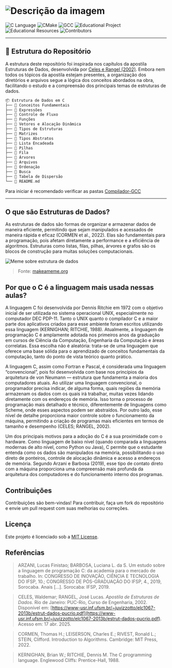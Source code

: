 # ![Descrição da imagem](Imagens/figlandingpage.png)

![C Language](https://img.shields.io/badge/LANGUAGE-C-blue)
![CMake](https://img.shields.io/badge/CMake-Yes-blue?style=flat&logo=cmake)
![GCC](https://img.shields.io/badge/Compiler-GCC-blue?style=flat&logo=gcc)
![Educational Project](https://img.shields.io/badge/Project-Educational-blue?style=flat&logo=github)
![Educational Resources](https://img.shields.io/badge/Resources-Educational-green?style=flat&logo=github)
![Contributors](https://img.shields.io/badge/Contributors-Students-yellow?style=flat&logo=github)

---

## 📁 Estrutura do Repositório

A estrutura deste repositório foi inspirada nos capítulos da apostila Estruturas de Dados, desenvolvida por [Celes e Rangel (2002)](https://www-usr.inf.ufsm.br/~juvizzotto/elc1067-2013b/estrut-dados-pucrio.pdf). Embora nem todos os tópicos da apostila estejam presentes, a organização dos diretórios e arquivos segue a lógica dos conceitos abordados na obra, facilitando o estudo e a compreensão dos principais temas de estruturas de dados.

```c
📦 Estrutura de Dados em C
├── 📂 Conceitos Fundamentais
├── 📂 Expressões
├── 📂 Controle de Fluxo
├── 📂 Funções
├── 📂 Vetores e Alocação Dinâmica
├── 📂 Tipos de Estruturas
├── 📂 Matrizes
├── 📂 Tipos Abstratos
├── 📂 Lista Encadeada
├── 📂 Pilhas
├── 📂 Fila
├── 📂 Árvores
├── 📂 Arquivos
├── 📂 Ordenação
├── 📂 Busca
├── 📂 Tabela de Dispersão
└── 📄 README.md
```

Para iniciar é recomendado verificar as pastas [Compilador-GCC](Compilador-GCC)

---

## O que são Estruturas de Dados?

As estruturas de dados são formas de organizar e armazenar dados de maneira eficiente, permitindo que sejam manipulados e acessados de maneira rápida e eficaz (CORMEN et al., 2022). Elas são fundamentais para a programação, pois afetam diretamente a performance e a eficiência de algoritmos. Estruturas como listas, filas, pilhas, árvores e grafos são os blocos de construção para muitas soluções computacionais.

![Meme sobre estrutura de dados](https://media.makeameme.org/created/data-structure-data.jpg)

> Fonte: [makeameme.org](https://makeameme.org/meme/data-structure-data)

## Por que o C é a linguagem mais usada nessas aulas?

A linguagem C foi desenvolvida por Dennis Ritchie em 1972 com o objetivo inicial de ser utilizada no sistema operacional UNIX, especialmente no computador DEC PDP-11. Tanto o UNIX quanto o compilador C e a maior parte dos aplicativos criados para esse ambiente foram escritos utilizando essa linguagem (KERNIGHAN; RITCHIE, 1988). Atualmente, a linguagem de programação C é amplamente adotada nos primeiros anos da graduação em cursos de Ciência da Computação, Engenharia da Computação e áreas correlatas. Essa escolha não é aleatória: trata-se de uma linguagem que oferece uma base sólida para o aprendizado de conceitos fundamentais da computação, tanto do ponto de vista teórico quanto prático.

A linguagem C, assim como Fortran e Pascal, é considerada uma linguagem “convencional”, pois foi desenvolvida com base nos princípios da arquitetura de von Neumann — estrutura que fundamenta a maioria dos computadores atuais. Ao utilizar uma linguagem convencional, o programador precisa indicar, de alguma forma, quais regiões da memória armazenam os dados com os quais irá trabalhar, muitas vezes lidando diretamente com os endereços de memória. Isso torna o processo de programação mais detalhado e técnico, diferentemente de linguagens como Scheme, onde esses aspectos podem ser abstraídos. Por outro lado, esse nível de detalhe proporciona maior controle sobre o funcionamento da máquina, permitindo a criação de programas mais eficientes em termos de tamanho e desempenho (CELES; RANGEL, 2002).

Um dos principais motivos para a adoção do C é a sua proximidade com o hardware. Como linguagem de baixo nível (quando comparada a linguagens modernas de alto nível, como Python ou Java), C permite que o estudante entenda como os dados são manipulados na memória, possibilitando o uso direto de ponteiros, controle de alocação dinâmica e acesso a endereços de memória. Segundo Arzani e Barbosa (2019), esse tipo de contato direto com a máquina proporciona uma compreensão mais profunda da arquitetura dos computadores e do funcionamento interno dos programas.

## Contribuições

Contribuições são bem-vindas! Para contribuir, faça um fork do repositório e envie um pull request com suas melhorias ou correções.

## Licença

Este projeto é licenciado sob a [MIT License](LICENSE.md).

## **Referências**  

> ARZANI, Lucas Finistao; BARBOSA, Luciana L. da S. Um estudo sobre a linguagem de programação C: da academia para o mercado de trabalho. In: CONGRESSO DE INOVAÇÃO, CIÊNCIA E TECNOLOGIA DO IFSP, 10.; CONGRESSO DE PÓS-GRADUAÇÃO DO IFSP, 4., 2019, Sorocaba. Anais [...]. Sorocaba: IFSP, 2019.

> CELES, Waldemar; RANGEL, José Lucas. *Apostila de Estruturas de Dados*. Rio de Janeiro: PUC-Rio, Curso de Engenharia, 2002. Disponível em: [https://www-usr.inf.ufsm.br/~juvizzotto/elc1067-2013b/estrut-dados-pucrio.pdf](https://www-usr.inf.ufsm.br/~juvizzotto/elc1067-2013b/estrut-dados-pucrio.pdf). Acesso em: 17 abr. 2025.

> CORMEN, Thomas H.; LEISERSON, Charles E.; RIVEST, Ronald L.; STEIN, Clifford. Introduction to Algorithms. Cambridge: MIT Press, 2022.

> KERNIGHAN, Brian W.; RITCHIE, Dennis M. The C programming language. Englewood Cliffs: Prentice-Hall, 1988.
